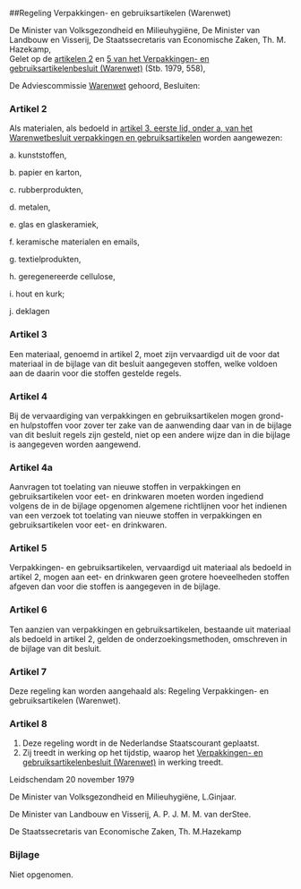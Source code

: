 <meta http-equiv='Content-Type' content='text/html; charset=utf-8' />

##Regeling Verpakkingen- en gebruiksartikelen (Warenwet)

De Minister van Volksgezondheid en Milieuhygiëne, De Minister van Landbouw en Visserij, De Staatssecretaris van Economische Zaken, Th. M. Hazekamp,  
Gelet op de [artikelen 2](../../../../../../../AMvB/verpakkingen-/en/gebruiksartikelenbesluit/(warenwet)/BWBR0003267/README.md) en [5 van het Verpakkingen- en gebruiksartikelenbesluit (Warenwet)](../../../../../../../AMvB/verpakkingen-/en/gebruiksartikelenbesluit/(warenwet)/BWBR0003267/README.md) (Stb. 1979, 558),

De Adviescommissie [Warenwet](../../../../../../../wet/warenwet/BWBR0001969/README.md) gehoord,
Besluiten:    

### Artikel  2  

Als materialen, als bedoeld in [artikel 3, eerste lid, onder a, van het Warenwetbesluit verpakkingen en gebruiksartikelen](../../../../../../../AMvB/warenwetbesluit/verpakkingen/en/gebruiksartikelen/BWBR0018370/README.md) worden aangewezen: 

a. kunststoffen,  

b. papier en karton,  

c. rubberprodukten,  

d. metalen,  

e. glas en glaskeramiek,  

f. keramische materialen en emails,  

g. textielprodukten,  

h. geregenereerde cellulose,  

i. hout en kurk;  

j. deklagen    

### Artikel  3  

Een materiaal, genoemd in artikel 2, moet zijn vervaardigd uit de voor dat materiaal in de bijlage van dit besluit aangegeven stoffen, welke voldoen aan de daarin voor die stoffen gestelde regels.  

### Artikel  4  

Bij de vervaardiging van verpakkingen en gebruiksartikelen mogen grond- en hulpstoffen voor zover ter zake van de aanwending daar van in de bijlage van dit besluit regels zijn gesteld, niet op een andere wijze dan in die bijlage is aangegeven worden aangewend.  

### Artikel  4a  

Aanvragen tot toelating van nieuwe stoffen in verpakkingen en gebruiksartikelen voor eet- en drinkwaren moeten worden ingediend volgens de in de bijlage opgenomen algemene richtlijnen voor het indienen van een verzoek tot toelating van nieuwe stoffen in verpakkingen en gebruiksartikelen voor eet- en drinkwaren.  

### Artikel  5  

Verpakkingen- en gebruiksartikelen, vervaardigd uit materiaal als bedoeld in artikel 2, mogen aan eet- en drinkwaren geen grotere hoeveelheden stoffen afgeven dan voor die stoffen is aangegeven in de bijlage.  

### Artikel  6  

Ten aanzien van verpakkingen en gebruiksartikelen, bestaande uit materiaal als bedoeld in artikel 2, gelden de onderzoekingsmethoden, omschreven in de bijlage van dit besluit.  

### Artikel  7  

Deze regeling kan worden aangehaald als: Regeling Verpakkingen- en gebruiksartikelen (Warenwet).  

### Artikel  8  

1.  Deze regeling wordt in de Nederlandse Staatscourant geplaatst.   
2.  Zij treedt in werking op het tijdstip, waarop het [Verpakkingen- en gebruiksartikelenbesluit (Warenwet)](../../../../../../../AMvB/verpakkingen-/en/gebruiksartikelenbesluit/(warenwet)/BWBR0003267/README.md) in werking treedt.   

Leidschendam 
20 november 1979    

De 
Minister van Volksgezondheid en Milieuhygiëne, 
L.Ginjaar. 

De 
Minister van Landbouw en Visserij, 
A. P. J. M. M. van derStee. 

De 
Staatssecretaris van Economische Zaken, 
Th. M.Hazekamp   

### Bijlage  

Niet opgenomen.  
